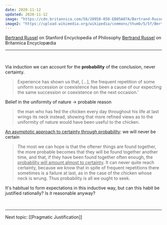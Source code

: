 ```yaml
---
date: 2020-11-12
updated: 2020-11-12
image: "https://cdn.britannica.com/58/20958-050-EB05A07A/Bertrand-Russell-1960.jpg"
image2: "https://upload.wikimedia.org/wikipedia/commons/thumb/5/5f/Bertrand_Russell_1957.jpg/800px-Bertrand_Russell_1957.jpg?1607678421804"
---
```

[Bertrand Russel](https://plato.stanford.edu/entries/russell/ "Bertrand Russel on Stanford Encyclopedia of Philosophy") on Stanford Encyclopedia of Philosophy
[Bertrand Russel](https://www.britannica.com/biography/Bertrand-Russell "Bertrand Russel on Britannica Encyclopædia") on Britannica Encyclopædia

---

<br>

Via induction we can account for the **probability** of the conclusion, never certainty.

> Experience has shown us that, \[…\], the frequent repetition of some uniform succession or coexistence has been a cause of our expecting the same succession or coexistence on the next occasion.’
  
Belief in the uniformity of nature -> probable reason

> the man who has fed the chicken every day throughout his life at last wrings its neck instead, showing that more refined views as to the uniformity of nature would have been useful to the chicken.
  

<u>An asymptotic approach to certainty through probability</u>: we will never be certain

> The most we can hope is that the oftener things are found together, the more probable becomes that they will be found together another time, and that, if they have been found together often enough, the <u>probability will amount almost to certainty</u>. It can never quite reach certainty, because we know that in spite of frequent repetitions there sometimes is a failure at last, as in the case of the chicken whose neck is wrung. Thus probability is all we ought to seek.

It's habitual to form expectations in this inductive way, but can this habit be justified rationally? Is it reasonable anyway?

<br>

---

Next topic: 
[[Pragmatic Justification]]
